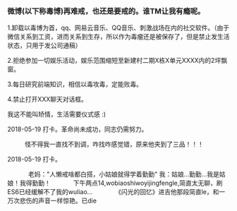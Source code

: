 ### 微博(以下称毒博)再难戒，也还是要戒的。谁TM让我有瘾呢。

1.卸载以毒博为首，qq、网易云音乐、QQ音乐、刺激战场在内的社交软件。（由于微信关系到工资，进而关系到生存，所以作为毒瘤还是被保存了，但是禁止发生活状态，只用于发公司通稿）

2.拒绝参加一切娱乐活动，娱乐范围缩短至新建村二期X栋X单元XXXX内的2坪飘窗。

3.每日研究前端知识，相信以毒攻毒，定能败毒。

4.禁止打开XXX聊天对话框。

我这不能叫矫情，生活需要仪式感 :)

2018-05-19 打卡。革命尚未成功，同志仍需努力。

             怪不得我一直找不到调，咋找咋感觉错，原来他夹到了三品！！！

2018-05-19 打卡。

             老妈："人懒戒啥都白搭，小姑娘就得学着勤勤"  我：姑娘...勤勤...我是姑娘！我得勤勤！
             下午两点14,wobiaoshiwoyijingfengle,简直太无聊，刷ES6已经缓解不了我的wuliao...
             《闪光的回忆》进吉他那段简直le，和一万次悲伤的声音一样惊艳。已die

               
